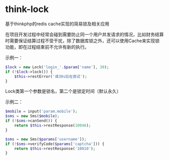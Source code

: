 # think-lock
基于thinkphp的redis cache实现的简易锁及相关应用

在项目开发过程中经常会碰到需要防止同一个用户并发请求的情况，比如财务结算时需要保证结算过程不受干扰，除了数据库锁之外，还可以使用Cache来实现锁功能，即在过程结束前不允许有新的执行。

示例一：
```php
$lock = new Lock('login_'.$param['name'], 30);
if (!$lock->lock()) {
    $this->restError('请30s后在尝试');
}
```
Lock类第一个参数是锁名，第二个是锁定时间（默认永久）

示例二：
```php
$mobile = input('param.mobile');
$sms = new Sms($mobile);
if (!$sms->canSend()) {
    return $this->restResponse(10046);
}
```
```php
$sms = new Sms($params['username']);
if (!$sms->verifyCode($params['captcha'])) {
    return $this->restResponse('10010');
}
```
